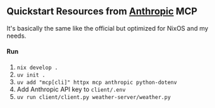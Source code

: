 ## Quickstart Resources from [Anthropic](https://github.com/modelcontextprotocol/quickstart-resources/tree/main) MCP

It's basically the same like the official but optimized for NixOS and my needs.

#### Run
1. `nix develop .`
2. `uv init .`
3. `uv add "mcp[cli]" httpx mcp anthropic python-dotenv`
4. Add Anthropic API key to `client/.env`
5. `uv run client/client.py weather-server/weather.py`
